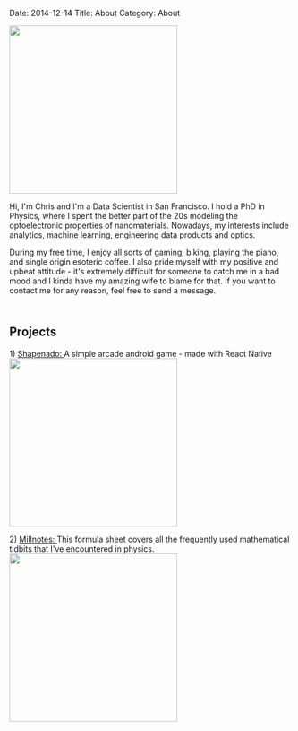 Date: 2014-12-14
Title: About 
Category: About

<div class="col-md-6">
<img src="/assets/common/photo.jpg" width="300" class="image_center_style" >
<p>Hi, I'm Chris and I'm a Data Scientist in San Francisco. I hold a PhD in Physics, where I spent the better part of the 20s modeling the 
optoelectronic properties of nanomaterials. Nowadays, my interests include analytics, machine learning,  
engineering data products and optics.</p>      
   
<p>During my free time, I enjoy all sorts of gaming, biking, playing the piano, and single origin esoteric coffee. 
I also pride myself with my positive and upbeat attitude - it's extremely difficult
for someone to catch me in a bad mood and I kinda have my amazing wife to blame for that. If you want to contact me for 
any reason, feel free to send a message. </p>
 
<div class="text-center" style="padding-bottom:10px">
<a class="nounderline" href="http://linkedin.com/in/chrisvmiller/"><i class="fa fa-linkedin-square fa-5x" style="color:blue"></i></a>
<a class="nounderline" href="http://github.com/chrisvmiller"><i class="fa fa-github-square fa-5x" style="color:purple"></i></a>
<a class="nounderline" type="application/atom+xml" href="http://randomlyunique.com/feeds/all.atom.xml"><i class="fa fa-rss-square fa-5x" style="color:orange"></i></a>
</div>

</div>
<div class="col-md-6">
<h2 class="text-center">Projects</h2>
<p class="article-text">
1) <a class="nounderline" href="https://play.google.com/store/apps/details?id=com.shapenado&hl=en">Shapenado: </a>A simple arcade android game - made with React Native
<a class="nounderline" href="https://play.google.com/store/apps/details?id=com.shapenado&hl=en"> <img src="/assets/common/shapenado.png" width="300" class="image_center_style" > </a>
</p>

<p class="article-text">
2) <a class="nounderline" href="https://github.com/chrisvmiller/analytics/blob/master/millnotes/millnotes.pdf">Millnotes: </a>This formula sheet covers all the frequently used mathematical tidbits that I've encountered in physics.
<a class="nounderline" href="https://github.com/chrisvmiller/analytics/blob/master/millnotes/millnotes.pdf"><img src="/assets/common/millnotes.jpg" width="300" class="image_center_style"></a>  
</p>
</div>